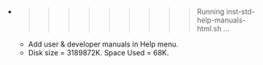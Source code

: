 * >>>>>>>>> Running inst-std-help-manuals-html.sh ...
  * Add user & developer manuals in Help menu.
  * Disk size = 3189872K. Space Used = 68K.
